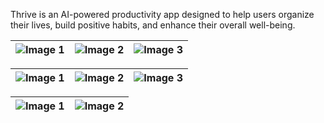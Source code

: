 Thrive is an AI-powered productivity app designed to help users organize their lives, build positive habits, and enhance their overall well-being. 

| ![Image 1](https://media.discordapp.net/attachments/573324187943305223/1255059032239116358/IMG_7828.png?ex=667bc04f&is=667a6ecf&hm=4d52338aaceee1ee47b885425d326cb62275052ed3ff2ac4a6dac7228c88abf8&=&format=webp&quality=lossless) | ![Image 2](https://media.discordapp.net/attachments/573324187943305223/1255059042221690880/IMG_7829.png?ex=667bc051&is=667a6ed1&hm=43fd4997f68f793cbf98228de72bfb7197a204da7ed60e992d86313624d2c0bb&=&format=webp&quality=lossless) | ![Image 3](https://media.discordapp.net/attachments/573324187943305223/1255059048093585530/IMG_7830.png?ex=667bc052&is=667a6ed2&hm=f2dac0c9e0333e6e4bf6a4e1658dd43ed58065ee8d2527a0aae3a09ecb1824cb&=&format=webp&quality=lossless) |
|--------------------------------|--------------------------------|--------------------------------|

| ![Image 1](https://media.discordapp.net/attachments/573324187943305223/1255059053776994314/IMG_7831.png?ex=667bc054&is=667a6ed4&hm=5ca816b77340be1843326288ea646fb58a33fd8c9c118e6bd9f791303f760300&=&format=webp&quality=lossless) | ![Image 2](https://media.discordapp.net/attachments/573324187943305223/1255059061133672601/IMG_7832.png?ex=667bc056&is=667a6ed6&hm=2e0a6dfd467b625a86d288705b4c641b562e4deb7bc76f2e0d1e829ebd85c885&=&format=webp&quality=lossless) | ![Image 3](https://media.discordapp.net/attachments/573324187943305223/1255059066519027712/IMG_7833.png?ex=667bc057&is=667a6ed7&hm=3bb0ccf41440b19a456da8a655227e70c2791dc82af1934f232fac66359fcb5b&=&format=webp&quality=lossless) |
|--------------------------------|--------------------------------|--------------------------------|

| ![Image 1](https://media.discordapp.net/attachments/573324187943305223/1255059072047251456/IMG_7834.png?ex=667bc058&is=667a6ed8&hm=4613a2b82351e860249085b49f14f5d6d7670274630933a25b4e7177b4df2f63&=&format=webp&quality=lossless) | ![Image 2](https://media.discordapp.net/attachments/573324187943305223/1255059078309347388/IMG_7835.png?ex=667bc05a&is=667a6eda&hm=28bf66f3f5759747302300b1467c34f632aee9e6a8ae3d404e1aec0c9f083d9b&=&format=webp&quality=lossless) |
|--------------------------------|--------------------------------|
